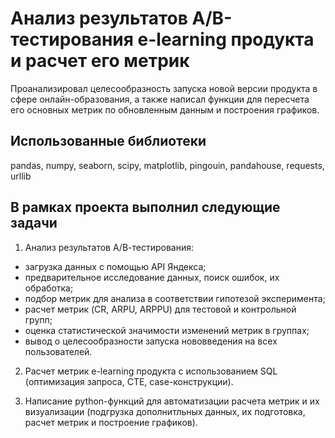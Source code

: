 
# Анализ результатов A/B-тестирования e-learning продукта и расчет его метрик

Проанализировал целесообразность запуска новой версии продукта в сфере онлайн-образования, а также написал функции для пересчета его основных метрик по обновленным данным и построения графиков.
## Использованные библиотеки
pandas, numpy, seaborn, scipy, matplotlib, pingouin, pandahouse, requests, urllib


## В рамках проекта выполнил следующие задачи
1. Анализ результатов А/В-тестирования:
- загрузка данных с помощью API Яндекса;
- предварительное исследование данных, поиск ошибок, их обработка;
- подбор метрик для анализа в соответствии гипотезой эксперимента;
- расчет метрик (CR, ARPU, ARPPU) для тестовой и контрольной групп;
- оценка статистической значимости изменений метрик в группах;
- вывод о целесообразности запуска нововведения на всех пользователей.

2. Расчет метрик e-learning продукта с использованием SQL (оптимизация запроса, CTE, case-конструкции).

3. Написание python-функций для автоматизации расчета метрик и их визуализации (подгрузка дополнитльных данных, их подготовка, расчет метрик и построение графиков).
